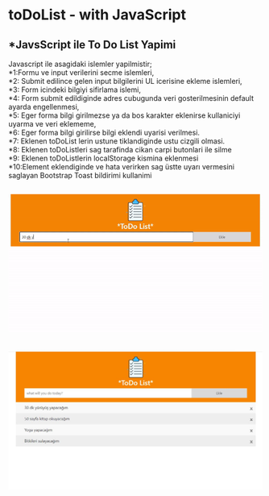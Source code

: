 # toDoList - with JavaScript 
 *JavsScript ile To Do List Yapimi   
 ---  
 Javascript ile asagidaki islemler yapilmistir;  
*1:Formu ve input verilerini secme islemleri,  
*2: Submit edilince gelen input bilgilerini UL icerisine ekleme islemleri,  
*3: Form icindeki bilgiyi sifirlama islemi,  
*4: Form submit edildiginde adres cubugunda veri gosterilmesinin default ayarda engellenmesi,  
*5: Eger forma bilgi girilmezse ya da bos karakter eklenirse kullaniciyi uyarma ve veri eklememe,  
*6: Eger forma bilgi girilirse bilgi eklendi uyarisi verilmesi.  
*7: Eklenen toDoList lerin ustune tiklandiginde ustu cizgili olmasi.  
*8: Eklenen toDoListleri sag tarafinda cikan carpi butonlari ile silme  
*9: Eklenen toDoListlerin localStorage kismina eklenmesi  
*10:Element eklendiginde ve hata verirken sag üstte uyarı vermesini saglayan Bootstrap Toast bildirimi
kullanimi  



![](https://github.com/ulkuhos/toDoList-javascript/blob/main/img/todolist.gif)
---
![](https://github.com/ulkuhos/toDoList-javascript/blob/main/img/todoprojectimg.jpg)
---
